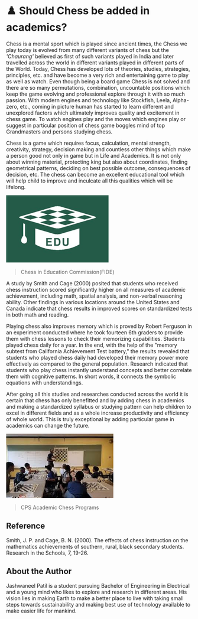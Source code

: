 # ♟️ Should Chess be added in academics?

Chess is a mental sport which is played since ancient times, the Chess
we play today is evolved from many different variants of chess but the
_'Chaurang'_ believed as first of such variants played in India and
later travelled across the world in different variants played in
different parts of the World. Today, Chess has developed lots of
theories, studies, strategies, principles, etc. and have become a very
rich and entertaining game to play as well as watch. Even though being a
board game Chess is not solved and there are so many permutations,
combination, uncountable positions which keep the game evolving and
professional explore through it with so much passion. With modern
engines and technology like Stockfish, Leela, Alpha-zero, etc., coming
in picture human has started to learn different and unexplored factors
which ultimately improves quality and excitement in chess game. To watch
engines play and the moves which engines play or suggest in particular
position of chess game boggles mind of top Grandmasters and persons
studying chess.

Chess is a game which requires focus, calculation, mental strength,
creativity, strategy, decision making and countless other things which
make a person good not only in game but in Life and Academics. It is not
only about winning material, protecting king but also about coordinates,
finding geometrical patterns, deciding on best possible outcome,
consequences of decision, etc. The chess can become an excellent
educational tool which will help child to improve and inculcate all this
qualities which will be lifelong.

![image1](_static/images/should-chess-be-added-in-academics/media/image1.jpeg)

> Chess in Education Commission(FIDE)

A study by Smith and Cage (2000) posited that students who received
chess instruction scored significantly higher on all measures of
academic achievement, including math, spatial analysis, and non-verbal
reasoning ability. Other findings in various locations around the United
States and Canada indicate that chess results in improved scores on
standardized tests in both math and reading.

Playing chess also improves memory which is proved by Robert Ferguson in
an experiment conducted where he took fourteen 6th graders to provide
them with chess lessons to check their memorizing capabilities. Students
played chess daily for a year. In the end, with the help of the \"memory
subtest from California
Achievement Test battery,\" the results revealed that students who
played chess daily had developed their memory power more effectively as
compared to the general population. Research indicated that students who
play chess instantly understand concepts and better correlate them with
cognitive patterns. In short words, it connects the symbolic equations
with understandings.

After going all this studies and researches conducted across the world
it is certain that chess has only benefitted and by adding chess in
academics and making a standardized syllabus or studying pattern can
help children to excel in different fields and as a whole increase
productivity and efficiency of whole world. This is truly exceptional by
adding particular game in academics can change the future.

![image2](_static/images/should-chess-be-added-in-academics/media/image2.jpeg)

> CPS Academic Chess Programs

## Reference

Smith, J. P. and Cage, B. N. (2000). The effects of chess instruction on
the mathematics achievements of southern, rural, black secondary
students. Research in the Schools, 7, 19-26.

## About the Author

Jashwaneel Patil is a student pursuing Bachelor of Engineering in
Electrical and a young mind who likes to explore and research in
different areas. His vision lies in making Earth to make a better place
to live with taking small steps towards sustainability and making best
use of technology available to make easier life for mankind.
